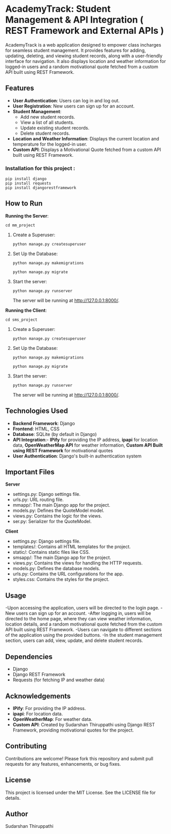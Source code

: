 # AcademyTrack: Student Management & API Integration ( REST Framework and External APIs )

AcademyTrack is a web application designed to empower class incharges for seamless student management. It provides features for adding, updating, deleting, and viewing student records, along with a user-friendly interface for navigation. It also displays location and weather information for logged-in users and a random motivational quote fetched from a custom API built using REST Framework.

## Features

- **User Authentication**: Users can log in and log out.
- **User Registration**: New users can sign up for an account.
- **Student Management**:
  - Add new student records.
  - View a list of all students.
  - Update existing student records.
  - Delete student records.
- **Location and Weather Information**: Displays the current location and temperature for the logged-in user.
- **Custom API**: Displays a Motivational Quote fetched from a custom API built using REST Framework.

### Installation for this project :
```
pip install django
pip install requests
pip install djangorestframework
```

## How to Run

**Running the Server**:
    
    cd mm_project

1) Create a Superuser:
    ```
    python manage.py createsuperuser
    ```
    
2) Set Up the Database:
    ```
    python manage.py makemigrations
    ```
    ```
    python manage.py migrate
    ```

3) Start the server:
   ```
   python manage.py runserver
   ```
   The server will be running at http://127.0.0.1:8000/.
   


**Running the Client**:
    
    cd sms_project
    
1) Create a Superuser:
    ```
    python manage.py createsuperuser
    ```
    
2) Set Up the Database:
    ```
    python manage.py makemigrations
    ```
    ```
    python manage.py migrate
    ```

3) Start the server:
   ```
   python manage.py runserver
   ```
   The server will be running at http://127.0.0.1:8000/.

## Technologies Used
- **Backend Framework**: Django
- **Frontend**: HTML, CSS
- **Database**: SQLite (by default in Django)
- **API Integration**:- **IPify** for providing the IP address, **ipapi** for location data, **OpenWeatherMap API** for weather information, **Custom API Built using REST Framework** for motivational quotes
- **User Authentication**: Django's built-in authentication system


## Important Files

**Server**
- settings.py: Django settings file.
- urls.py: URL routing file.
- mmapp/: The main Django app for the project.
- models.py: Defines the QuoteModel model.
- views.py: Contains the logic for the views.
- ser.py: Serializer for the QuoteModel.

**Client**
- settings.py: Django settings file.
- templates/: Contains all HTML templates for the project.
- static/: Contains static files like CSS.
- smsapp/: The main Django app for the project.
- views.py: Contains the views for handling the HTTP requests.
- models.py: Defines the database models.
- urls.py: Contains the URL configurations for the app.
- styles.css: Contains the styles for the project.

## Usage
-Upon accessing the application, users will be directed to the login page.
-New users can sign up for an account.
-After logging in, users will be directed to the home page, where they can view weather information, location details, and a random motivational quote fetched from the custom API built using REST Framework.
-Users can navigate to different sections of the application using the provided buttons.
-In the student management section, users can add, view, update, and delete student records.

## Dependencies

- Django
- Django REST Framework
- Requests (for fetching IP and weather data)

## Acknowledgements

- **IPify**: For providing the IP address.
- **ipapi**: For location data.
- **OpenWeatherMap**: For weather data.
- **Custom API**: Created by Sudarshan Thiruppathi using Django REST Framework, providing motivational quotes for the project.

## Contributing
Contributions are welcome! 
Please fork this repository and submit pull requests for any features, enhancements, or bug fixes.

## License
This project is licensed under the MIT License. 
See the LICENSE file for details.

## Author
Sudarshan Thiruppathi
